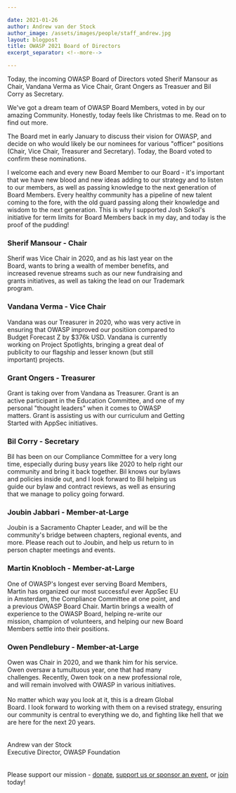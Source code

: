 ```yaml
---

date: 2021-01-26
author: Andrew van der Stock
author_image: /assets/images/people/staff_andrew.jpg
layout: blogpost
title: OWASP 2021 Board of Directors
excerpt_separator: <!--more-->

---
```


Today, the incoming OWASP Board of Directors voted Sherif Mansour as Chair, Vandana Verma as Vice Chair, Grant Ongers as Treasuer and Bil Corry as Secretary.

We've got a dream team of OWASP Board Members, voted in by our amazing Community. Honestly, today feels like Christmas to me. Read on to find out more.

<!--more-->

The Board met in early January to discuss their vision for OWASP, and decide on who would likely be our nominees for various "officer" positions (Chair, Vice Chair, Treasurer and Secretary). Today, the Board voted to confirm these nominations. 

I welcome each and every new Board Member to our Board - it's important that we have new blood and new ideas adding to our strategy and to listen to our members, as well as passing knowledge to the next generation of Board Members. Every healthy community has a pipeline of new talent coming to the fore, with the old guard passing along their knowledge and wisdom to the next generation. This is why I supported Josh Sokol's initiative for term limits for Board Members back in my day, and today is the proof of the pudding!


### Sherif Mansour - Chair

<div class="member-img-container" style="float:right;">	
    <div class="member-img" style="background-image: url(/assets/images/people/board_sherif.jpg); width:100px; height:100px; background-position:top; background-size:cover; float:right;">
    </div>
</div>

Sherif was Vice Chair in 2020, and as his last year on the Board, wants to bring a wealth of member benefits, and increased revenue streams such as our new fundraising and grants initiatives, as well as taking the lead on our Trademark program. 

### Vandana Verma - Vice Chair

<div class="member-img-container" style="float:right;">	
    <div class="member-img" style="background-image: url(/assets/images/people/board-vandana.jpg); width:100px; height:100px; background-position:top; background-size:cover; float:right;">
    </div>
</div>

Vandana was our Treasurer in 2020, who was very active in ensuring that OWASP improved our positiion compared to Budget Forecast Z by $376k USD. Vandana is currently working on Project Spotlights, bringing a great deal of publicity to our flagship and lesser known (but still important) projects. 

### Grant Ongers - Treasurer

<div class="member-img-container" style="float:right;">	
    <div class="member-img" style="background-image: url(/assets/images/people/board-grant.png); width:100px; height:100px; background-position:top; background-size:cover; float:right;">
    </div>
</div>

Grant is taking over from Vandana as Treasurer. Grant is an active participant in the Education Committee, and one of my personal "thought leaders" when it comes to OWASP matters. Grant is assisting us with our curriculum and Getting Started with AppSec initiatives. 

### Bil Corry - Secretary

<div class="member-img-container" style="float:right;">	
    <div class="member-img" style="background-image: url(/assets/images/people/board_bil.jpg); width:100px; height:100px; background-position:top; background-size:cover; float:right;">
    </div>
</div>

Bil has been on our Compliance Committee for a very long time, especially during busy years like 2020 to help right our community and bring it back together. Bil knows our bylaws and policies inside out, and I look forward to Bil helping us guide our bylaw and contract reviews, as well as ensuring that we manage to policy going forward.

### Joubin Jabbari - Member-at-Large

<div class="member-img-container" style="float:right;">	
    <div class="member-img" style="background-image: url(/assets/images/people/board-joubin.png); width:100px; height:100px; background-position:top; background-size:cover; float:right;">
    </div>
</div>

Joubin is a Sacramento Chapter Leader, and will be the community's bridge between chapters, regional events, and more. Please reach out to Joubin, and help us return to in person chapter meetings and events. 

### Martin Knobloch - Member-at-Large

<div class="member-img-container" style="float:right;">	
    <div class="member-img" style="background-image: url(/assets/images/people/board_martin2.png); width:100px; height:100px; background-position:top; background-size:cover; float:right;">
    </div>
</div>

One of OWASP's longest ever serving Board Members, Martin has organized our most successful ever AppSec EU in Amsterdam, the Compliance Committee at one point, and a previous OWASP Board Chair. Martin brings a wealth of experience to the OWASP Board, helping re-write our mission, champion of volunteers, and helping our new Board Members settle into their positions. 

### Owen Pendlebury - Member-at-Large

<div class="member-img-container" style="float:right;">	
    <div class="member-img" style="background-image: url(/assets/images/people/board_owen.jpg); width:100px; height:100px; background-position:top; background-size:cover; float:right;">
    </div>
</div>

Owen was Chair in 2020, and we thank him for his service. Owen oversaw a tumultuous year, one that had many challenges. Recently, Owen took on a new professional role, and will remain involved with OWASP in various initiatives. 
<br>
<br>
No matter which way you look at it, this is a dream Global Board. I look forward to working with them on a revised strategy, ensuring our community is central to everything we do, and fighting like hell that we are here for the next 20 years.
<br>
<br>
<br>Andrew van der Stock
<br>Executive Director, OWASP Foundation
<br>
<br>
<br>Please support our mission - [donate](https://owasp.org/donate/), [support us or sponsor an event](https://owasp.org/supporters/), or [join](https://owasp.org/membership/) today!
